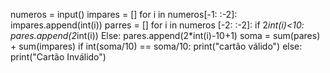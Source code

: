 numeros = input()
impares = []
for i in numeros[-1: :-2]:
  impares.append(int(i))
parres = []
for i in numeros [-2: :-2]:
  if 2*int(i)<10:
    pares.append(2*int(i))
  Else:
    pares.append(2*int(i)-10+1)
soma = sum(pares) + sum(impares)
if int(soma/10) == soma/10:
  print("cartão válido")
else:
print("Cartão Inválido")
